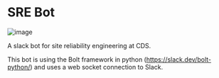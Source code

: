 # SRE Bot

![image](https://user-images.githubusercontent.com/867334/156588127-aaae9fff-cd4b-4984-90f0-4d74dfaf4993.png)

A slack bot for site reliability engineering at CDS. 

This bot is using the Bolt framework in python (https://slack.dev/bolt-python/) and uses a web socket connection to Slack.
